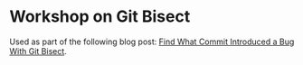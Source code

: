 # Workshop on Git Bisect

Used as part of the following blog post: [Find What Commit Introduced a Bug With Git Bisect](https://www.charpeni.com/blog/find-what-commit-introduced-a-bug-with-git-bisect).
